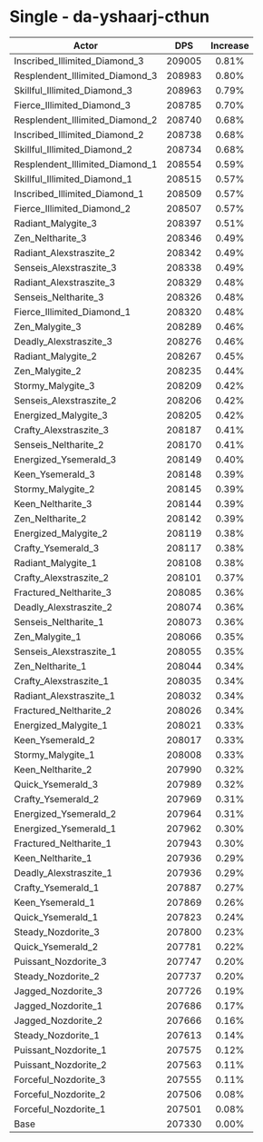 # Single - da-yshaarj-cthun
| Actor | DPS | Increase |
|---|:---:|:---:|
|Inscribed_Illimited_Diamond_3|209005|0.81%|
|Resplendent_Illimited_Diamond_3|208983|0.80%|
|Skillful_Illimited_Diamond_3|208963|0.79%|
|Fierce_Illimited_Diamond_3|208785|0.70%|
|Resplendent_Illimited_Diamond_2|208740|0.68%|
|Inscribed_Illimited_Diamond_2|208738|0.68%|
|Skillful_Illimited_Diamond_2|208734|0.68%|
|Resplendent_Illimited_Diamond_1|208554|0.59%|
|Skillful_Illimited_Diamond_1|208515|0.57%|
|Inscribed_Illimited_Diamond_1|208509|0.57%|
|Fierce_Illimited_Diamond_2|208507|0.57%|
|Radiant_Malygite_3|208397|0.51%|
|Zen_Neltharite_3|208346|0.49%|
|Radiant_Alexstraszite_2|208342|0.49%|
|Senseis_Alexstraszite_3|208338|0.49%|
|Radiant_Alexstraszite_3|208329|0.48%|
|Senseis_Neltharite_3|208326|0.48%|
|Fierce_Illimited_Diamond_1|208320|0.48%|
|Zen_Malygite_3|208289|0.46%|
|Deadly_Alexstraszite_3|208276|0.46%|
|Radiant_Malygite_2|208267|0.45%|
|Zen_Malygite_2|208235|0.44%|
|Stormy_Malygite_3|208209|0.42%|
|Senseis_Alexstraszite_2|208206|0.42%|
|Energized_Malygite_3|208205|0.42%|
|Crafty_Alexstraszite_3|208187|0.41%|
|Senseis_Neltharite_2|208170|0.41%|
|Energized_Ysemerald_3|208149|0.40%|
|Keen_Ysemerald_3|208148|0.39%|
|Stormy_Malygite_2|208145|0.39%|
|Keen_Neltharite_3|208144|0.39%|
|Zen_Neltharite_2|208142|0.39%|
|Energized_Malygite_2|208119|0.38%|
|Crafty_Ysemerald_3|208117|0.38%|
|Radiant_Malygite_1|208108|0.38%|
|Crafty_Alexstraszite_2|208101|0.37%|
|Fractured_Neltharite_3|208085|0.36%|
|Deadly_Alexstraszite_2|208074|0.36%|
|Senseis_Neltharite_1|208073|0.36%|
|Zen_Malygite_1|208066|0.35%|
|Senseis_Alexstraszite_1|208055|0.35%|
|Zen_Neltharite_1|208044|0.34%|
|Crafty_Alexstraszite_1|208035|0.34%|
|Radiant_Alexstraszite_1|208032|0.34%|
|Fractured_Neltharite_2|208026|0.34%|
|Energized_Malygite_1|208021|0.33%|
|Keen_Ysemerald_2|208017|0.33%|
|Stormy_Malygite_1|208008|0.33%|
|Keen_Neltharite_2|207990|0.32%|
|Quick_Ysemerald_3|207989|0.32%|
|Crafty_Ysemerald_2|207969|0.31%|
|Energized_Ysemerald_2|207964|0.31%|
|Energized_Ysemerald_1|207962|0.30%|
|Fractured_Neltharite_1|207943|0.30%|
|Keen_Neltharite_1|207936|0.29%|
|Deadly_Alexstraszite_1|207936|0.29%|
|Crafty_Ysemerald_1|207887|0.27%|
|Keen_Ysemerald_1|207869|0.26%|
|Quick_Ysemerald_1|207823|0.24%|
|Steady_Nozdorite_3|207800|0.23%|
|Quick_Ysemerald_2|207781|0.22%|
|Puissant_Nozdorite_3|207747|0.20%|
|Steady_Nozdorite_2|207737|0.20%|
|Jagged_Nozdorite_3|207726|0.19%|
|Jagged_Nozdorite_1|207686|0.17%|
|Jagged_Nozdorite_2|207666|0.16%|
|Steady_Nozdorite_1|207613|0.14%|
|Puissant_Nozdorite_1|207575|0.12%|
|Puissant_Nozdorite_2|207563|0.11%|
|Forceful_Nozdorite_3|207555|0.11%|
|Forceful_Nozdorite_2|207506|0.08%|
|Forceful_Nozdorite_1|207501|0.08%|
|Base|207330|0.00%|
